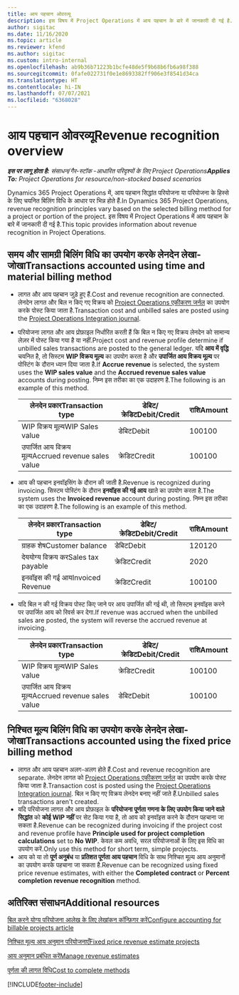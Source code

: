 ```yaml
---
title: आय पहचान ओवरव्यू
description: इस विषय में Project Operations में आय पहचान के बारे में जानकारी दी गई है.
author: sigitac
ms.date: 11/16/2020
ms.topic: article
ms.reviewer: kfend
ms.author: sigitac
ms.custom: intro-internal
ms.openlocfilehash: ab9b36b71223b1bcfe48de5f9b68b6fb6a98f388
ms.sourcegitcommit: 0fafe022731f0e1e8693382ff906e3f8541d34ca
ms.translationtype: HT
ms.contentlocale: hi-IN
ms.lasthandoff: 07/07/2021
ms.locfileid: "6368028"
---
```

# <a name="revenue-recognition-overview"></a><span data-ttu-id="2fd0b-103">आय पहचान ओवरव्यू</span><span class="sxs-lookup"><span data-stu-id="2fd0b-103">Revenue recognition overview</span></span>

<span data-ttu-id="2fd0b-104">_**इस पर लागू होता है:** संसाधन/गैर-स्टॉक -आधारित परिदृश्यों के लिए Project Operations_</span><span class="sxs-lookup"><span data-stu-id="2fd0b-104">_**Applies To:** Project Operations for resource/non-stocked based scenarios_</span></span>

<span data-ttu-id="2fd0b-105">Dynamics 365 Project Operations में, आय पहचान सिद्धांत परियोजना या परियोजना के हिस्से के लिए चयनित बिलिंग विधि के आधार पर भिन्न होते हैं.</span><span class="sxs-lookup"><span data-stu-id="2fd0b-105">In Dynamics 365 Project Operations, revenue recognition principles vary based on the selected billing method for a project or portion of the project.</span></span> <span data-ttu-id="2fd0b-106">इस विषय में Project Operations में आय पहचान के बारे में जानकारी दी गई है.</span><span class="sxs-lookup"><span data-stu-id="2fd0b-106">This topic provides information about revenue recognition in Project Operations.</span></span>

## <a name="transactions-accounted-using-time-and-material-billing-method"></a><span data-ttu-id="2fd0b-107">समय और सामग्री बिलिंग विधि का उपयोग करके लेनदेन लेखा-जोखा</span><span class="sxs-lookup"><span data-stu-id="2fd0b-107">Transactions accounted using time and material billing method</span></span>

- <span data-ttu-id="2fd0b-108">लागत और आय पहचान जुड़े हुए हैं.</span><span class="sxs-lookup"><span data-stu-id="2fd0b-108">Cost and revenue recognition are connected.</span></span> <span data-ttu-id="2fd0b-109">लेनदेन लागत और बिल न किए गए विक्रय को [Project Operations एकीकरण जर्नल](../project-accounting/project-operations-integration-journal.md) का उपयोग करके पोस्ट किया जाता है.</span><span class="sxs-lookup"><span data-stu-id="2fd0b-109">Transaction cost and unbilled sales are posted using the [Project Operations Integration journal](../project-accounting/project-operations-integration-journal.md).</span></span>
- <span data-ttu-id="2fd0b-110">परियोजना लागत और आय प्रोफ़ाइल निर्धारित करती हैं कि बिल न किए गए विक्रय लेनदेन को सामान्य लेज़र में पोस्ट किया गया है या नहीं.</span><span class="sxs-lookup"><span data-stu-id="2fd0b-110">Project cost and revenue profile determine if unbilled sales transactions are posted to the general ledger.</span></span> <span data-ttu-id="2fd0b-111">यदि **आय में वृद्धि** चयनित है, तो सिस्टम **WIP विक्रय मूल्य** का उपयोग करता है और **उपार्जित आय विक्रय मूल्य** पर पोस्टिंग के दौरान ध्यान दिया जाता है.</span><span class="sxs-lookup"><span data-stu-id="2fd0b-111">If **Accrue revenue** is selected, the system uses the **WIP sales value** and the **Accrued revenue sales value** accounts during posting.</span></span> <span data-ttu-id="2fd0b-112">निम्न इस तरीका का एक उदाहरण है.</span><span class="sxs-lookup"><span data-stu-id="2fd0b-112">The following is an example of this method.</span></span>  

  | <span data-ttu-id="2fd0b-113">लेनदेन प्रकार</span><span class="sxs-lookup"><span data-stu-id="2fd0b-113">Transaction type</span></span> | <span data-ttu-id="2fd0b-114">डेबिट/क्रेडिट</span><span class="sxs-lookup"><span data-stu-id="2fd0b-114">Debit/Credit</span></span> | <span data-ttu-id="2fd0b-115">राशि</span><span class="sxs-lookup"><span data-stu-id="2fd0b-115">Amount</span></span> |
  | --- | --- | --- |
  | <span data-ttu-id="2fd0b-116">WIP विक्रय मूल्य</span><span class="sxs-lookup"><span data-stu-id="2fd0b-116">WIP Sales value</span></span> | <span data-ttu-id="2fd0b-117">डेबिट</span><span class="sxs-lookup"><span data-stu-id="2fd0b-117">Debit</span></span> | <span data-ttu-id="2fd0b-118">100</span><span class="sxs-lookup"><span data-stu-id="2fd0b-118">100</span></span> |
  | <span data-ttu-id="2fd0b-119">उपार्जित आय विक्रय मूल्य</span><span class="sxs-lookup"><span data-stu-id="2fd0b-119">Accrued revenue sales value</span></span> | <span data-ttu-id="2fd0b-120">क्रेडिट</span><span class="sxs-lookup"><span data-stu-id="2fd0b-120">Credit</span></span> | <span data-ttu-id="2fd0b-121">100</span><span class="sxs-lookup"><span data-stu-id="2fd0b-121">100</span></span> |

- <span data-ttu-id="2fd0b-122">आय की पहचान इनवॉइसिंग के दौरान की जाती है.</span><span class="sxs-lookup"><span data-stu-id="2fd0b-122">Revenue is recognized during invoicing.</span></span> <span data-ttu-id="2fd0b-123">सिस्टम पोस्टिंग के दौरान **इनवॉइस की गई आय** खाते का उपयोग करता है.</span><span class="sxs-lookup"><span data-stu-id="2fd0b-123">The system uses the **Invoiced revenue** account during posting.</span></span> <span data-ttu-id="2fd0b-124">निम्न इस तरीका का एक उदाहरण है.</span><span class="sxs-lookup"><span data-stu-id="2fd0b-124">The following is an example of this method.</span></span>  

  | <span data-ttu-id="2fd0b-125">लेनदेन प्रकार</span><span class="sxs-lookup"><span data-stu-id="2fd0b-125">Transaction type</span></span> | <span data-ttu-id="2fd0b-126">डेबिट/क्रेडिट</span><span class="sxs-lookup"><span data-stu-id="2fd0b-126">Debit/Credit</span></span> | <span data-ttu-id="2fd0b-127">राशि</span><span class="sxs-lookup"><span data-stu-id="2fd0b-127">Amount</span></span> |
  | --- | --- | --- |
  | <span data-ttu-id="2fd0b-128">ग्राहक शेष</span><span class="sxs-lookup"><span data-stu-id="2fd0b-128">Customer balance</span></span> | <span data-ttu-id="2fd0b-129">डेबिट</span><span class="sxs-lookup"><span data-stu-id="2fd0b-129">Debit</span></span> | <span data-ttu-id="2fd0b-130">120</span><span class="sxs-lookup"><span data-stu-id="2fd0b-130">120</span></span> |
  | <span data-ttu-id="2fd0b-131">देययोग्य विक्रय कर</span><span class="sxs-lookup"><span data-stu-id="2fd0b-131">Sales tax payable</span></span> | <span data-ttu-id="2fd0b-132">क्रेडिट</span><span class="sxs-lookup"><span data-stu-id="2fd0b-132">Credit</span></span> | <span data-ttu-id="2fd0b-133">20</span><span class="sxs-lookup"><span data-stu-id="2fd0b-133">20</span></span> |
  | <span data-ttu-id="2fd0b-134">इनवॉइस की गई आय</span><span class="sxs-lookup"><span data-stu-id="2fd0b-134">Invoiced Revenue</span></span> | <span data-ttu-id="2fd0b-135">क्रेडिट</span><span class="sxs-lookup"><span data-stu-id="2fd0b-135">Credit</span></span> | <span data-ttu-id="2fd0b-136">100</span><span class="sxs-lookup"><span data-stu-id="2fd0b-136">100</span></span> |

- <span data-ttu-id="2fd0b-137">यदि बिल न की गई विक्रय पोस्ट किए जाने पर आय उपार्जित की गई थी, तो सिस्टम इनवॉइस करने पर उपार्जित आय को रिवर्स कर देगा.</span><span class="sxs-lookup"><span data-stu-id="2fd0b-137">If revenue was accrued when the unbilled sales are posted, the system will reverse the accrued revenue at invoicing.</span></span>

  | <span data-ttu-id="2fd0b-138">लेनदेन प्रकार</span><span class="sxs-lookup"><span data-stu-id="2fd0b-138">Transaction type</span></span> | <span data-ttu-id="2fd0b-139">डेबिट/क्रेडिट</span><span class="sxs-lookup"><span data-stu-id="2fd0b-139">Debit/Credit</span></span> | <span data-ttu-id="2fd0b-140">राशि</span><span class="sxs-lookup"><span data-stu-id="2fd0b-140">Amount</span></span> |
  | --- | --- | --- |
  | <span data-ttu-id="2fd0b-141">WIP विक्रय मूल्य</span><span class="sxs-lookup"><span data-stu-id="2fd0b-141">WIP Sales value</span></span> | <span data-ttu-id="2fd0b-142">क्रेडिट</span><span class="sxs-lookup"><span data-stu-id="2fd0b-142">Credit</span></span> | <span data-ttu-id="2fd0b-143">100</span><span class="sxs-lookup"><span data-stu-id="2fd0b-143">100</span></span> |
  | <span data-ttu-id="2fd0b-144">उपार्जित आय विक्रय मूल्य</span><span class="sxs-lookup"><span data-stu-id="2fd0b-144">Accrued revenue sales value</span></span> | <span data-ttu-id="2fd0b-145">डेबिट</span><span class="sxs-lookup"><span data-stu-id="2fd0b-145">Debit</span></span> | <span data-ttu-id="2fd0b-146">100</span><span class="sxs-lookup"><span data-stu-id="2fd0b-146">100</span></span> |

## <a name="transactions-accounted-using-the-fixed-price-billing-method"></a><span data-ttu-id="2fd0b-147">निश्चित मूल्य बिलिंग विधि का उपयोग करके लेनदेन लेखा-जोखा</span><span class="sxs-lookup"><span data-stu-id="2fd0b-147">Transactions accounted using the fixed price billing method</span></span>

- <span data-ttu-id="2fd0b-148">लागत और आय पहचान अलग-अलग होते हैं.</span><span class="sxs-lookup"><span data-stu-id="2fd0b-148">Cost and revenue recognition are separate.</span></span> <span data-ttu-id="2fd0b-149">लेनदेन लागत को [Project Operations एकीकरण जर्नल](../project-accounting/project-operations-integration-journal.md) का उपयोग करके पोस्ट किया जाता है.</span><span class="sxs-lookup"><span data-stu-id="2fd0b-149">Transaction cost is posted using the [Project Operations Integration journal](../project-accounting/project-operations-integration-journal.md).</span></span> <span data-ttu-id="2fd0b-150">बिल न किए गए विक्रय लेनदेन बनाए नहीं जाते हैं.</span><span class="sxs-lookup"><span data-stu-id="2fd0b-150">Unbilled sales transactions aren't created.</span></span>
- <span data-ttu-id="2fd0b-151">यदि परियोजना लागत और आय प्रोफ़ाइल के **परियोजना पूर्णता गणना के लिए उपयोग किया जाने वाले सिद्धांत** को **कोई WIP नहीं** पर सेट किया गया है, तो आय को इनवॉइस करने के दौरान पहचाना जा सकता है.</span><span class="sxs-lookup"><span data-stu-id="2fd0b-151">Revenue can be recognized during invoicing if the project cost and revenue profile have **Principle used for project completion calculations** set to **No WIP**.</span></span> <span data-ttu-id="2fd0b-152">केवल कम अवधि, सरल परियोजनाओं के लिए इस विधि का उपयोग करें.</span><span class="sxs-lookup"><span data-stu-id="2fd0b-152">Only use this method for short term, simple projects.</span></span>
- <span data-ttu-id="2fd0b-153">आय को या तो **पूर्ण अनुबंध** या **प्रतिशत पूर्णता आय पहचान** विधि के साथ निश्चित मूल्य आय अनुमानों का उपयोग करके पहचाना जा सकता है.</span><span class="sxs-lookup"><span data-stu-id="2fd0b-153">Revenue can be recognized using fixed price revenue estimates, with either the **Completed contract** or **Percent completion revenue recognition** method.</span></span>

## <a name="additional-resources"></a><span data-ttu-id="2fd0b-154">अतिरिक्त संसाधन</span><span class="sxs-lookup"><span data-stu-id="2fd0b-154">Additional resources</span></span>
[<span data-ttu-id="2fd0b-155">बिल करने योग्य परियोजना आलेख के लिए लेखांकन कॉन्फ़िगर करें</span><span class="sxs-lookup"><span data-stu-id="2fd0b-155">Configure accounting for billable projects article</span></span>](../project-accounting/configure-accounting-billable-projects.md)

[<span data-ttu-id="2fd0b-156">निश्चित मूल्य आय अनुमान परियोजनाएँ</span><span class="sxs-lookup"><span data-stu-id="2fd0b-156">Fixed price revenue estimate projects</span></span>](rev-rec-percentage-completion-method.md)

[<span data-ttu-id="2fd0b-157">आय अनुमान प्रबंधित करें</span><span class="sxs-lookup"><span data-stu-id="2fd0b-157">Manage revenue estimates</span></span>](rev-rec-completed-contract-method.md)

[<span data-ttu-id="2fd0b-158">पूर्णता की लागत विधि</span><span class="sxs-lookup"><span data-stu-id="2fd0b-158">Cost to complete methods</span></span>](cost-complete-methods.md)


[!INCLUDE[footer-include](../includes/footer-banner.md)]
